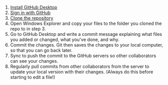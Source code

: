 1. [Install GitHub Desktop](https://help.github.com/desktop/guides/getting-started-with-github-desktop/installing-github-desktop/#platform-mac)
2. [Sign in with GitHub](https://help.github.com/desktop/guides/getting-started-with-github-desktop/authenticating-to-github/#platform-mac)
3. [Clone the repository](https://help.github.com/desktop/guides/contributing-to-projects/cloning-a-repository-from-github-to-github-desktop/#platform-mac)
4. Open Windows Explorer and copy your files to the folder you cloned the repo to in step 3.
5. Go to GitHub Desktop and write a commit message explaining what files you added or changed, what you've done, and why.
6. Commit the changes. Git then saves the changes to your local computer, so that you can go back later.
7. Sync to push the commit to the GitHub servers so other collaborators can see your changes.
8. Regularly pull commits from other collaborators from the server to update your local version with their changes. (Always do this before starting to edit a file!)